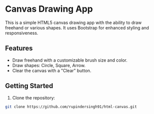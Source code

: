 # Canvas Drawing App

This is a simple HTML5 canvas drawing app with the ability to draw freehand or various shapes. It uses Bootstrap for enhanced styling and responsiveness.

## Features

- Draw freehand with a customizable brush size and color.
- Draw shapes: Circle, Square, Arrow.
- Clear the canvas with a "Clear" button.

## Getting Started

1. Clone the repository:

```bash
git clone https://github.com/rupindersingh91/html-canvas.git
```
